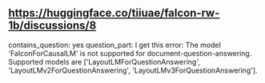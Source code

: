 ## https://huggingface.co/tiiuae/falcon-rw-1b/discussions/8

contains_question: yes
question_part: I get this error:
The model 'FalconForCausalLM' is not supported for document-question-answering. Supported models are ['LayoutLMForQuestionAnswering', 'LayoutLMv2ForQuestionAnswering', 'LayoutLMv3ForQuestionAnswering'].
